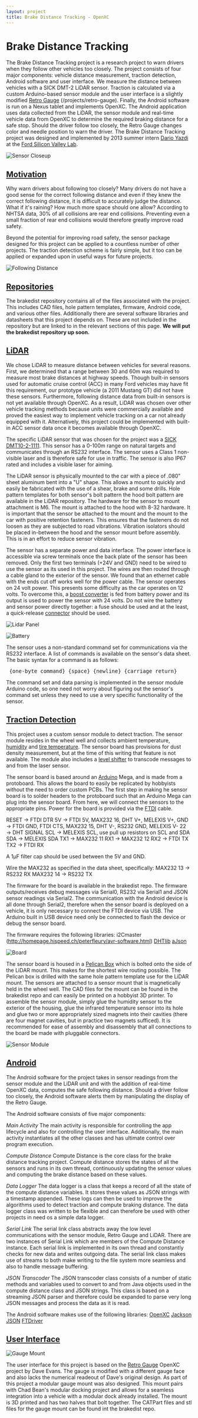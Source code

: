 ```yaml
---
layout: project
title: Brake Distance Tracking - OpenXC
---
```


<div class="page-header">
    <h1>Brake Distance Tracking</h1>
</div>

The Brake Distance Tracking project is a research project to warn drivers when
they follow other vehicles too closely. The project consists of four major components:
vehicle distance measurement, traction detection, Android software and user interface.
We measure the distance between vehicles with a SICK DMT-2 LiDAR sensor.
Traction is calculated via a custom
Arduino-based sensor module and the user interface is a slightly modified [Retro Gauge]
(/projects/retro-gauge).
Finally, the Android software is run on a Nexus tablet and implements OpenXC. The Android
application uses data collected from the LiDAR, the sensor module and real-time vehicle data
from OpenXC to determine
the required braking distance for a safe stop. Should the driver follow too closely, the
Retro Gauge changes color and needle position to warn the driver. The Brake Distance
Tracking project was designed and implemented by 2013 summer intern
[Dario Yazdi](http://github.com/darioyazdi) at the [Ford Silicon Valley Lab](http://fordsvl.com).

![Sensor Closeup](/projects/images/brakedist/lidar_close_up.jpg)

<div class="page-header">
    <h2 id="motivation"><a href="#motivation">Motivation</a></h2>
</div>

Why warn drivers about following too closely? Many drivers do not have
a good sense for the correct following distance and even if they knew the correct
following distance, it is difficult to accurately judge the distance. What if it's raining?
How much more space should one allow? According to NHTSA data, 30% of all collisions
are rear end collisions. Preventing even a small fraction of rear end collisions
would therefore greatly improve road safety.

Beyond the potential for improving road safety, the sensor package designed for this project
can be applied to a countless number of other projects. The traction detection scheme
is fairly simple, but it too can be applied or expanded upon in useful ways for
future projects.

![Following Distance](/projects/images/brakedist/following_distance.jpg)

<div class="page-header">
    <h2 id="repositories"><a href="#repositories">Repositories</a></h2>
</div>

The brakedist repository contains all of the files associated with the project. This includes CAD files, hole pattern templates, firmware, Android code, and various other files. Additionally there are several software libraries and datasheets that this project depends on. These are not included in the repository but are linked to in the relevant sections of this page.  **We will put the brakedist repository up soon.**


<div class="page-header">
    <h2 id="lidar"><a href="#lidar">
        LiDAR
    </a></h2>
</div>

We chose LiDAR to measure distance between vehicles for several reasons.
First, we determined that a range between 30 and 60m was required to measure most
brake distances at highway speeds. Though built-in sensors used for automatic cruise control
(ACC) in many Ford vehicles may have fit this requirement,
our prototype vehicle (a 2011 Mustang GT) did not have these sensors. Furthermore,
following distance data from built-in sensors is not yet available through OpenXC.
As a result, LiDAR was chosen over other vehicle
tracking methods because units were commercially available and proved the easiest way
to implement vehicle tracking on a car not already equipped with it.  Alternatively, this
project could be implemented with built-in ACC sensor data once it becomes available through
OpenXC.

The specific LiDAR sensor that was chosen for the project was a [SICK DMT10-2-1111][]. This sensor
has a 0-100m range on natural targets and communicates through an RS232 interface.
The sensor uses a Class 1 non-visible laser and is therefore safe for use in traffic.
The sensor is also IP67 rated and includes a visible laser for aiming.

The LiDAR sensor is physically mounted to the car with a piece of .080" sheet aluminum bent into a "U" shape. This allows a mount to quickly and easily be fabricated with the use of a shear, brake and some drills. Hole pattern templates for both sensor's bolt pattern the hood bolt pattern are available in the LiDAR repository. The hardware for the sensor to mount attachment is M6. The mount is attached to the hood with 8-32 hardware. It is important that the sensor be attached to the mount and the mount to the car with positive retention fasteners. This ensures that the fasteners do not loosen as they are subjected to road vibrations. Vibration isolators should be placed in-between the hood and the sensor mount before assembly. This is in an effort to reduce sensor vibration.

The sensor has a separate power and data interface. The power interface is accessible via screw terminals once the back plate of the sensor has been removed. Only the first two terminals (+24V and GND) need to be wired to use the sensor as its used in this project. The wires are then routed through a cable gland to the exterior of the sensor. We found that an ethernet cable with the ends cut off works well for the power cable. The sensor operates on 24 volt power. This presents some difficulty as the car operates on 12 volts. To overcome this, a [boost converter][] is fed from battery power and its output is used to power the sensor with 24 volts. Do not wire the battery and sensor power directly together: a fuse should be used and at the least, a quick-release [connector][] should be used.

![Lidar Panel](/projects/images/brakedist/lidar_panel.jpg)

![Battery](/projects/images/brakedist/battery_connection.jpg)

The sensor uses a non-standard command set for communications via the RS232
interface. A list of commands is available on the sensor's data sheet. The basic syntax for a command is as follows:

<PRE> {one-byte command} {space} {newline} {carriage return} </PRE>

The command set and data parsing is implemented in the sensor module Arduino code, so one need not worry about figuring out the sensor's command set unless they need to use a very specific functionality of the sensor.



<div class="page-header">
    <h2 id="traction-detection"><a href="#traction-detection"> Traction Detection</a></h2>
</div>

This project uses a custom sensor module to detect traction. The sensor module resides in the wheel well and collects ambient temperature, [humidity][] and [tire temperature][]. The sensor board has provisions for dust density measurement, but at the time of this writing that feature is not available. The module also includes a [level shifter][] to transcode messages to and from the laser sensor.

The sensor board is based around an [Arduino][] Mega, and is made from a protoboard. This allows the board to easily be replicated by hobbyists without the need to order custom PCBs. The first step in  making he sensor board is to solder headers to the protoboard such that an Arduino Mega can plug into the sensor board. From here, we will connect the sensors to the appropriate pins. Power for the board is provided via the [FTDI][] cable.

RESET &rarr; FTDI DTR
5V &rarr; FTDI 5V, MAX232 16, DHT V+, MELEXIS V+,
GND &rarr; FTDI GND, FTDI CTS, MAX232 15, DHT V-, RS232 GND, MELEXIS V-
22 &rarr; DHT SIGNAL
SCL &rarr; MELEXIS SCL, use pull up resistors on SCL and SDA
SDA &rarr; MELEXIS SDA
TX1 &rarr; MAX232 11
RX1 &rarr;  MAX232 12
RX2 &rarr;  FTDI TX
TX2 &rarr;  FTDI RX

A 1&mu;F filter cap should be used between the 5V and GND.

Wire the MAX232 as specified in the data sheet, specifically:
MAX232 13 &rarr; RS232 RX
MAX232 14 &rarr; RS232 TX

The firmware for the board is available in the brakedist repo. The firmware outputs/receives debug messages via Serial0, RS232 via Serial1 and JSON sensor readings via Serial2. The communication with the Android device is all done through Serial2, therefore when the sensor board is deployed on a vehicle, it is only necessary to connect the FTDI device via USB. The Arduino built in USB device need only be connected to flash the device or debug the sensor board.

The firmware requires the following libraries: i2Cmaster
(http://homepage.hispeed.ch/peterfleury/avr-software.html)
[DHTlib](https://github.com/adafruit/DHT-sensor-library)
[aJson](https://github.com/interactive-matter/aJson)

![Board](/projects/images/brakedist/board.jpg)

The sensor board is housed in a [Pelican Box][] which is bolted onto the side of the LiDAR mount. This makes for the shortest wire routing possible. The Pelican box is drilled with the same hole pattern template use for the LiDAR mount. The sensors are attached to a sensor mount that is magnetically held in the wheel well. The CAD files for the mount can be found in the brakedist repo and can easily be printed on a hobbyist 3D printer. To assemble the sensor module, simply glue the humidity sensor to the exterior of the housing, glue the infrared temperature sensor into its hole and glue two or more appropriately sized magnets into their cavities (there are four magnet cavities, but in practice two magnets sufficed). It is recommended for ease of assembly and disassembly that all connections to the board be made with pluggable connectors.

![Sensor Module](/projects/images/brakedist/sensor_module.jpg)


<div class="page-header">
    <h2 id="Android"><a href="#Android">Android</a></h2>
</div>

The Android software for the project takes in sensor readings from the sensor module and the LiDAR unit and with the addition of real-time OpenXC data, computes the safe following distance. Should a driver follow too closely, the Android software alerts them by manipulating the display of the Retro Gauge.

The Android software consists of five major components:

*Main Activity*
The main activity is responsible for controlling the app lifecycle and also for controlling the user interface. Additionally, the main activity instantiates all the other classes and has ultimate control over program execution.

*Compute Distance*
Compute Distance is the core class for the brake distance tracking project. Compute distance stores the states of all the sensors and runs in its own thread, continuously updating the sensor values and computing the brake distance based on these values.

*Data Logger*
The data logger is a class that keeps a record of all the state of the compute distance variables. It stores these values as JSON strings with a timestamp appended. These logs can then be used to improve the algorithms used to detect traction and compute braking distance. The data logger class was written to be flexible and can therefore be used with other projects in need os a simple data logger.

*Serial Link*
The serial link class abstracts away the low level communications with the sensor module, Retro Gauge and LiDAR. There are two instances of Serial Link which are members of the Compute Distance instance. Each serial link is implemented in its own thread and constantly checks for new data and writes outgoing data. The serial link class makes use of streams to both make writing to the file system more seamless and also to handle message buffering.

*JSON Transcoder*
The JSON transcoder class consists of a number of static methods and variables used to convert to and from Java objects used in the compute distance class and JSON strings. This class is based on a streaming JSON parser and therefore could be expanded to parse very long JSON messages and process the data as it is read.

The Android software makes use of the following libraries:
[OpenXC](https://github.com/openxc/openxc-Android)
[Jackson JSON](http://jackson.codehaus.org/)
[FTDriver](https://github.com/openxc/FTDriver)


<div class="page-header">
    <h2 id="user-interface"><a href="#user-interface"> User Interface</a></h2>
</div>

![Gauge Mount](/projects/images/brakedist/gauge_mount.jpg)

The user interface for this project is based on the [Retro Gauge][] OpenXC project by Dave Evans. The gauge is modified with a different gauge face and also lacks the numerical readeout of Dave's original design. As part of this project a modular gauge mount was also designed. This mount pairs with Chad Bean's modular docking project and allows for a seamless integration into a vehicle with a modular dock already installed. The mount is 3D printed and has two halves that bolt together. The CATPart files and stl files for the gauge mount can be found int the brakedist repo.

[Arduino]: http://www.arduino.cc
[boost converter]: http://www.amazon.com/gp/product/B00AMZEUYU/ref=s9_simh_gw_p422_d15_i5?pf_rd_m=ATVPDKIKX0DER&pf_rd_s=center-3&pf_rd_r=1YH0FWTZ4HT7W35B8YGK&pf_rd_t=101&pf_rd_p=470938811&pf_rd_i=507846
[SICK DMT10-2-1111]: https://www.mysick.com/eCat.aspx?go=FinderSearch&Cat=GUS&At=Fa&Cult=English&FamilyID=400&Category=Produktfinder&Selections=47373
[connector]: https://www.sparkfun.com/products/9923
[Retro Gauge]: /projects/retro-gauge.html
[Pelican Box]: http://www.amazon.com/gp/product/B001OPM5QC/ref=ox_sc_act_title_4?ie=UTF8&psc=1&smid=A34FFV8YYDM571
[humidity]: https://www.sparkfun.com/products/10167
[tire temperature]: https://www.sparkfun.com/products/9570
[level shifter]: http://www.digikey.com/product-detail/en/MAX232N/296-1402-5-ND/277048
[FTDI]: https://www.sparkfun.com/products/9718
